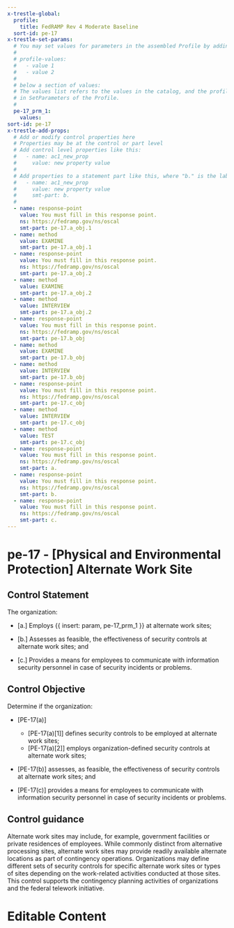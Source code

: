 ```yaml
---
x-trestle-global:
  profile:
    title: FedRAMP Rev 4 Moderate Baseline
  sort-id: pe-17
x-trestle-set-params:
  # You may set values for parameters in the assembled Profile by adding
  #
  # profile-values:
  #   - value 1
  #   - value 2
  #
  # below a section of values:
  # The values list refers to the values in the catalog, and the profile-values represent values
  # in SetParameters of the Profile.
  #
  pe-17_prm_1:
    values:
sort-id: pe-17
x-trestle-add-props:
  # Add or modify control properties here
  # Properties may be at the control or part level
  # Add control level properties like this:
  #   - name: ac1_new_prop
  #     value: new property value
  #
  # Add properties to a statement part like this, where "b." is the label of the target statement part
  #   - name: ac1_new_prop
  #     value: new property value
  #     smt-part: b.
  #
  - name: response-point
    value: You must fill in this response point.
    ns: https://fedramp.gov/ns/oscal
    smt-part: pe-17.a_obj.1
  - name: method
    value: EXAMINE
    smt-part: pe-17.a_obj.1
  - name: response-point
    value: You must fill in this response point.
    ns: https://fedramp.gov/ns/oscal
    smt-part: pe-17.a_obj.2
  - name: method
    value: EXAMINE
    smt-part: pe-17.a_obj.2
  - name: method
    value: INTERVIEW
    smt-part: pe-17.a_obj.2
  - name: response-point
    value: You must fill in this response point.
    ns: https://fedramp.gov/ns/oscal
    smt-part: pe-17.b_obj
  - name: method
    value: EXAMINE
    smt-part: pe-17.b_obj
  - name: method
    value: INTERVIEW
    smt-part: pe-17.b_obj
  - name: response-point
    value: You must fill in this response point.
    ns: https://fedramp.gov/ns/oscal
    smt-part: pe-17.c_obj
  - name: method
    value: INTERVIEW
    smt-part: pe-17.c_obj
  - name: method
    value: TEST
    smt-part: pe-17.c_obj
  - name: response-point
    value: You must fill in this response point.
    ns: https://fedramp.gov/ns/oscal
    smt-part: a.
  - name: response-point
    value: You must fill in this response point.
    ns: https://fedramp.gov/ns/oscal
    smt-part: b.
  - name: response-point
    value: You must fill in this response point.
    ns: https://fedramp.gov/ns/oscal
    smt-part: c.
---
```


# pe-17 - \[Physical and Environmental Protection\] Alternate Work Site

## Control Statement

The organization:

- \[a.\] Employs {{ insert: param, pe-17_prm_1 }} at alternate work sites;

- \[b.\] Assesses as feasible, the effectiveness of security controls at alternate work sites; and

- \[c.\] Provides a means for employees to communicate with information security personnel in case of security incidents or problems.

## Control Objective

Determine if the organization:

- \[PE-17(a)\]

  - \[PE-17(a)[1]\] defines security controls to be employed at alternate work sites;
  - \[PE-17(a)[2]\] employs organization-defined security controls at alternate work sites;

- \[PE-17(b)\] assesses, as feasible, the effectiveness of security controls at alternate work sites; and

- \[PE-17(c)\] provides a means for employees to communicate with information security personnel in case of security incidents or problems.

## Control guidance

Alternate work sites may include, for example, government facilities or private residences of employees. While commonly distinct from alternative processing sites, alternate work sites may provide readily available alternate locations as part of contingency operations. Organizations may define different sets of security controls for specific alternate work sites or types of sites depending on the work-related activities conducted at those sites. This control supports the contingency planning activities of organizations and the federal telework initiative.

# Editable Content

<!-- Make additions and edits below -->
<!-- The above represents the contents of the control as received by the profile, prior to additions. -->
<!-- If the profile makes additions to the control, they will appear below. -->
<!-- The above markdown may not be edited but you may edit the content below, and/or introduce new additions to be made by the profile. -->
<!-- If there is a yaml header at the top, parameter values may be edited. Use --set-parameters to incorporate the changes during assembly. -->
<!-- The content here will then replace what is in the profile for this control, after running profile-assemble. -->
<!-- The added parts in the profile for this control are below.  You may edit them and/or add new ones. -->
<!-- Each addition must have a heading either of the form ## Control my_addition_name -->
<!-- or ## Part a. (where the a. refers to one of the control statement labels.) -->
<!-- "## Control" parts are new parts added after the statement part. -->
<!-- "## Part" parts are new parts added into the top-level statement part with that label. -->
<!-- Subparts may be added with nested hash levels of the form ### My Subpart Name -->
<!-- underneath the parent ## Control or ## Part being added -->
<!-- See https://ibm.github.io/compliance-trestle/tutorials/ssp_profile_catalog_authoring/ssp_profile_catalog_authoring for guidance. -->
